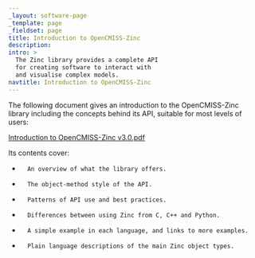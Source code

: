 ```yaml
---
_layout: software-page
_template: page
_fieldset: page
title: Introduction to OpenCMISS-Zinc
description:
intro: >
  The Zinc library provides a complete API
  for creating software to interact with
  and visualise complex models.
navtitle: Introduction to OpenCMISS-Zinc
---
```

The following document gives an introduction to the OpenCMISS-Zinc library including the concepts behind its API, suitable for most levels of users:

<a href="ftp://ftp.bioeng.auckland.ac.nz/cmiss/zinclibrary/release/Introduction to OpenCMISS-Zinc v3.0.pdf">Introduction to OpenCMISS-Zinc v3.0.pdf</a>

Its contents cover:

 *       An overview of what the library offers.
 *       The object-method style of the API.
 *       Patterns of API use and best practices.
 *       Differences between using Zinc from C, C++ and Python.
 *       A simple example in each language, and links to more examples.
 *       Plain language descriptions of the main Zinc object types.